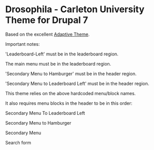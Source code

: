 # Drosophila - Carleton University Theme for Drupal 7

Based on the excellent [Adaptive Theme](https://drupal.org/project/adaptivetheme).

Important notes:

'Leaderboard-Left' must be in the leaderboard region.

The main menu must be in the leaderboard region. 

'Secondary Menu to Hamburger' must be in the header region. 

'Secondary Menu to Leaderboard Left' must be in the header region. 

This theme relies on the above hardcoded menu/block names. 

It also requires menu blocks in the header to be in this order: 

Secondary Menu To Leaderboard Left	
 
Secondary Menu to Hamburger	
 
Secondary Menu	
 
Search form

